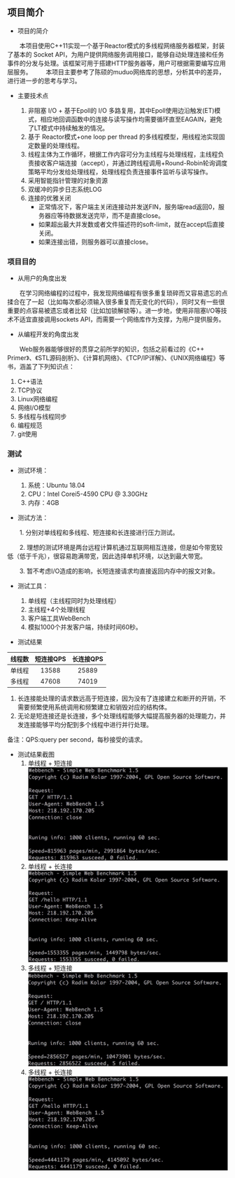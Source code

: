 ## 项目简介

 * 项目的简介

&emsp;&emsp;本项目使用C++11实现一个基于Reactor模式的多线程网络服务器框架，封装了基本的 Socket API，为用户提供网络服务调用接口，能够自动处理连接和任务事件的分发与处理。该框架可用于搭建HTTP服务器等，用户可根据需要编写应用层服务。
&emsp;&emsp;本项目主要参考了陈硕的muduo网络库的思想，分析其中的差异，进行进一步的思考与学习。 
 
 * 主要技术点

   1. 非阻塞 I/O + 基于Epoll的 I/O 多路复用，其中Epoll使用边沿触发(ET)模式，相应地回调函数中的连接与读写操作均需要循环直至EAGAIN，避免了LT模式中持续触发的情况。
   2. 基于 Reactor模式+one loop per thread 的多线程模型，用线程池实现固定数量的处理线程。
   3. 线程主体为工作循环，根据工作内容可分为主线程与处理线程，主线程负责接收客户端连接（accept），并通过跨线程调用+Round-Robin轮询调度策略平均分发给处理线程，处理线程负责连接事件监听与读写操作。
   4. 采用智能指针管理的对象资源
   5. 双缓冲的异步日志系统LOG
   6. 连接的优雅关闭
      * 正常情况下，客户端主关闭连接动并发送FIN，服务端read返回0，服务器应等待数据发送完毕，而不是直接close。
      * 如果超出最大并发数或者文件描述符的soft-limit，就在accept后直接关闭。
      * 如果连接出错，则服务器可以直接close。

### 项目目的

 * 从用户的角度出发

&emsp;&emsp;在学习网络编程的过程中，我发现网络编程有很多重复琐碎而又容易遗忘的点揉合在了一起（比如每次都必须输入很多重复而无变化的代码），同时又有一些很重要的点容易被遗忘或者比较（比如加锁解锁等）。进一步地，使用非阻塞I/O等技术不适宜直接调用sockets API，而需要一个网络库作为支撑，为用户提供服务。

 * 从编程开发的角度出发

&emsp;&emsp;Web服务器能够很好的贯穿之前所学的知识，包括之前看过的《C++ Primer》、《STL源码剖析》、《计算机网络》、《TCP/IP详解》、《UNIX网络编程》等书，涵盖了下列知识点：
  
   1. C++语法
   2. TCP协议
   3. Linux网络编程
   4. 网络I/O模型
   5. 多线程与线程同步
   6. 编程规范
   7. git使用
 

### 测试

 * 测试环境：
   1. 系统：Ubuntu 18.04
   2. CPU：Intel Corei5-4590 CPU @ 3.30GHz
   3. 内存：4GB

 * 测试方法：

&emsp;&emsp;1. 分别对单线程和多线程、短连接和长连接进行压力测试。

&emsp;&emsp;2. 理想的测试环境是两台远程计算机通过互联网相互连接，但是如今带宽较低（低于千兆），很容易跑满带宽，因此选择单机环境，以达到最大带宽。

&emsp;&emsp;3. 暂不考虑I/O造成的影响，长短连接请求均直接返回内存中的报文对象。

 * 测试工具：
   1. 单线程（主线程同时为处理线程） 
   2. 主线程+4个处理线程
   3. 客户端工具WebBench
   4. 模拟1000个并发客户端，持续时间60秒。

 * 测试结果

| 线程数 | 短连接QPS | 长连接QPS | 
| - | :-: | :-: | 
| 单线程 | 13588 | 25889 | 
| 多线程| 47608 | 74019 | 

   1. 长连接能处理的请求数远高于短连接，因为没有了连接建立和断开的开销，不需要频繁使用系统调用和频繁建立和销毁对应的结构体。
   2. 无论是短连接还是长连接，多个处理线程能够大幅提高服务器的处理能力，并发连接能够平均分配到多个线程中进行并行处理。

备注：QPS:query per second，每秒接受的请求。

 * 测试结果截图
   1. 单线程 + 短连接
![WebBench](https://github.com/Lixin-SCUT/Network-Library/blob/master/test/resultImage/single%2Bshort.jpg)
   2. 单线程 + 长连接
![WebBench](https://github.com/Lixin-SCUT/Network-Library/blob/master/test/resultImage/single%2Bkeepalive.jpg)
   3. 多线程 + 短连接
![WebBench](https://github.com/Lixin-SCUT/Network-Library/blob/master/test/resultImage/multi%2Bshort.jpg)
   4. 多线程 + 长连接
![WebBench](https://github.com/Lixin-SCUT/Network-Library/blob/master/test/resultImage/multi%2Bkeepalive.jpg)
